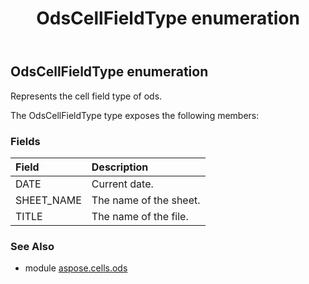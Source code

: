 ﻿---
title: OdsCellFieldType enumeration
second_title: Aspose.Cells for Python via .NET API References
description: 
type: docs
weight: 40
url: /aspose.cells.ods/odscellfieldtype/
is_root: false
---

## OdsCellFieldType enumeration

Represents the cell field type of ods.



The OdsCellFieldType type exposes the following members:

### Fields
| Field | Description |
| :- | :- |
| DATE | Current date. |
| SHEET_NAME | The name of the sheet. |
| TITLE | The name of the file. |



### See Also
* module [aspose.cells.ods](..)
